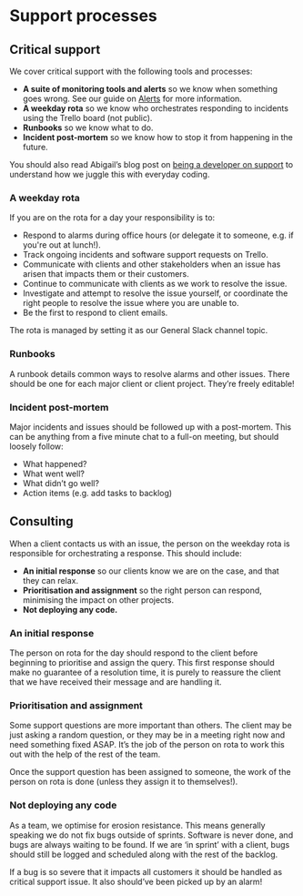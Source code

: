 # Support processes

## Critical support

We cover critical support with the following tools and processes:

- **A suite of monitoring tools and alerts** so we know when something goes
  wrong. See our guide on [Alerts](/ongoing-support/alerts.md) for more information.
- **A weekday rota** so we know who orchestrates responding to incidents using
  the Trello board (not public). 
- **Runbooks** so we know what to do.
- **Incident post-mortem** so we know how to stop it from happening in the future.

You should also read Abigail’s blog post on
[being a developer on support](https://blog.pixielabs.io/help-im-a-developer-on-support-8ad0528acfc6)
to understand how we juggle this with everyday coding.

### A weekday rota
If you are on the rota for a day your responsibility is to:

- Respond to alarms during office hours (or delegate it to someone, e.g. if
  you're out at lunch!).
- Track ongoing incidents and software support requests on Trello.
- Communicate with clients and other stakeholders when an issue has arisen that
  impacts them or their customers.
- Continue to communicate with clients as we work to resolve the issue.
- Investigate and attempt to resolve the issue yourself, or coordinate the right
  people to resolve the issue where you are unable to.
- Be the first to respond to client emails.

The rota is managed by setting it as our General Slack channel topic.

### Runbooks
A runbook details common ways to resolve alarms and other issues. There should
be one for each major client or client project. They’re freely editable!

### Incident post-mortem
Major incidents and issues should be followed up with a post-mortem. This can be
anything from a five minute chat to a full-on meeting, but should loosely
follow:

- What happened?
- What went well?
- What didn’t go well?
- Action items (e.g. add tasks to backlog)

## Consulting

When a client contacts us with an issue, the person on the weekday rota is
responsible for orchestrating a response. This should include:

- **An initial response** so our clients know we are on the case, and that they can
  relax.
- **Prioritisation and assignment** so the right person can respond, minimising the
  impact on other projects.
- **Not deploying any code.**

### An initial response
The person on rota for the day should respond to the client before beginning to
prioritise and assign the query. This first response should make no guarantee of
a resolution time, it is purely to reassure the client that we have received
their message and are handling it.

### Prioritisation and assignment
Some support questions are more important than others. The client may be just
asking a random question, or they may be in a meeting right now and need
something fixed ASAP. It’s the job of the person on rota to work this out with
the help of the rest of the team.

Once the support question has been assigned to someone, the work of the person
on rota is done (unless they assign it to themselves!).

### Not deploying any code
As a team, we optimise for erosion resistance. This means generally speaking we
do not fix bugs outside of sprints. Software is never done, and bugs are always
waiting to be found. If we are ‘in sprint’ with a client, bugs should still be
logged and scheduled along with the rest of the backlog.

If a bug is so severe that it impacts all customers it should be handled as
critical support issue. It also should’ve been picked up by an alarm!
